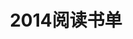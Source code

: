 ---
layout: book
title: 2014阅读书单
category: 读书
keywords: 阅读,书单,2014
books: 
    - title: Web前端黑客技术揭秘
      status: 在读
      author: 钟晨鸣/徐少培
      publisher: 电子工业出版社
      language: 中文
      link: http://book.douban.com/subject/20451827/
      cover: http://img3.douban.com/lpic/s24562945.jpg
      description: http://daige.me/ss.pdf
	- title: 网络游戏核心开发与实战
      status: 在读
      author:  (日)中嶋    谦互  
      publisher: 人民邮电出版社
      language: 中文
      link: http://product.china-pub.com/3769662
      cover: http://images.china-pub.com/ebook3765001-3770000/3769662/zcover.jpg
      description: http://daige.me/ss.pdf
---